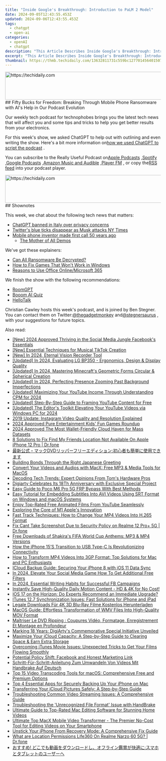 ```yaml
---
title: "Inside Google's Breakthrough: Introduction to PaLM 2 Model"
date: 2024-09-05T12:43:55.453Z
updated: 2024-09-06T12:43:55.453Z
tags:
  - chatgpt
  - open-ai
categories:
  - openAI
  - chatgpt
description: "This Article Describes Inside Google's Breakthrough: Introduction to PaLM 2 Model"
excerpt: "This Article Describes Inside Google's Breakthrough: Introduction to PaLM 2 Model"
thumbnail: https://thmb.techidaily.com/13632811731c559bc127701456401507af159186a9de22e1aa59a5e7f9127b24.jpg
---
```


<!-- affiliate ads begin -->
<a href="https://appsumo.8odi.net/c/5597632/2130870/7443" target="_top" id="2130870">
  <img src="//a.impactradius-go.com/display-ad/7443-2130870" border="0" alt="https://techidaily.com" width="728" height="90"/>
</a>
<img height="0" width="0" src="https://appsumo.8odi.net/i/5597632/2130870/7443" style="position:absolute;visibility:hidden;" border="0" />
<!-- affiliate ads end -->
## Fifty Bucks for Freedom: Breaking Through Mobile Phone Ransomware with AI's Help in Our Podcast Evolution

 Our weekly tech podcast for technophobes brings you the latest tech news that will affect you and some tips and tricks to help you get better results from your electronics.

 For this week's show, we asked ChatGPT to help out with outlining and even writing the show. Here's a bit more information on[how we used ChatGPT to script the podcast](https://www.makeuseof.com/i-used-chatgpt-to-script-a-podcast-heres-what-happened/) .

 You can subscribe to the Really Useful Podcast on[Apple Podcasts](https://podcasts.apple.com/gb/podcast/the-really-useful-podcast/id1437847131?mt=2) ,[Spotify](https://open.spotify.com/show/283gDxLd6OTNEpRq6tN7ha) ,[Google Podcasts](https://www.google.com/podcasts?feed=aHR0cHM6Ly9hbmNob3IuZm0vcy8zMWJlNDcwL3BvZGNhc3QvcnNz) ,[Amazon Music and Audible](https://music.amazon.co.uk/podcasts/20ab73d4-5da2-46c7-a17f-dc6eb39bdb48/The-Really-Useful-Podcast) ,[Player FM](https://player.fm/series/the-really-useful-podcast-2491856) , or copy the[RSS feed](https://feeds.transistor.fm/the-really-useful-podcast) into your podcast player.

<!-- affiliate ads begin -->
<a href="https://smilemakers.pxf.io/c/5597632/2123899/26106" target="_top" id="2123899">
  <img src="//a.impactradius-go.com/display-ad/26106-2123899" border="0" alt="https://techidaily.com" width="728" height="90"/>
</a>
<img height="0" width="0" src="https://smilemakers.pxf.io/i/5597632/2123899/26106" style="position:absolute;visibility:hidden;" border="0" />
<!-- affiliate ads end -->
## Shownotes

This week, we chat about the following tech news that matters:

* [ChatGPT banned in Italy over privacy concerns](https://www.bbc.co.uk/news/technology-65139406)
* [Twitter's blue ticks disappear as Musk attacks NY Times](https://www.bbc.co.uk/news/technology-65156216)
* [Mobile phone inventor made first call 50 years ago](https://www.bbc.co.uk/news/technology-65112048)  
  * [The Mother of All Demos](https://www.youtube.com/watch?v=B6rKUf9DWRI)

We've got these explainers:

* [Can All Ransomware Be Decrypted?](https://www.makeuseof.com/can-all-ransomware-be-decrypted/)
* [How to Fix Games That Won't Work in Windows](https://www.makeuseof.com/fix-games-not-working-windows/)
* [Reasons to Use Office Online/Microsoft 365](https://www.makeuseof.com/tag/dont-pay-word-5-reasons-use-office-online/)

We finish the show with the following recommendations:

* [RoomGPT](http://https://www.roomgpt.io/)
* [Booom AI Quiz](https://booom.ai/)
* [HelloTalk](https://www.hellotalk.com/?lang=en)

 Christian Cawley hosts this week's podcast, and is joined by Ben Stegner. You can contact them on Twitter:[@thegadgetmonkey](https://twitter.com/thegadgetmonkey) and[@stegnersaurus](https://twitter.com/stegnersaurus) , with your suggestions for future topics.


<ins class="adsbygoogle"
     style="display:block"
     data-ad-format="autorelaxed"
     data-ad-client="ca-pub-7571918770474297"
     data-ad-slot="1223367746"></ins>



<ins class="adsbygoogle"
     style="display:block"
     data-ad-client="ca-pub-7571918770474297"
     data-ad-slot="8358498916"
     data-ad-format="auto"
     data-full-width-responsive="true"></ins>

<span class="atpl-alsoreadstyle">Also read:</span>
<div><ul>
<li><a href="https://facebook-clips.techidaily.com/new-2024-approved-thriving-in-the-social-media-jungle-facebooks-essentials/"><u>[New] 2024 Approved  Thriving in the Social Media Jungle  Facebook's Essentials</u></a></li>
<li><a href="https://tiktok-clips.techidaily.com/new-essential-techniques-for-musical-tiktok-creation/"><u>[New] Essential Techniques for Musical TikTok Creation</u></a></li>
<li><a href="https://remote-screen-capture.techidaily.com/new-in-2024-eternal-vision-recorder-tool/"><u>[New] In 2024, Eternal Vision Recorder Tool</u></a></li>
<li><a href="https://vp-tips.techidaily.com/updated-in-2024-evaluating-lg-bp350-ergonomics-design-and-display-quality/"><u>[Updated] In 2024, Evaluating LG BP350 - Ergonomics, Design & Display Quality</u></a></li>
<li><a href="https://on-screen-recording.techidaily.com/updated-in-2024-mastering-minecrafts-geometric-forms-circular-and-spherical-creation/"><u>[Updated] In 2024, Mastering Minecraft's Geometric Forms  Circular & Spherical Creation</u></a></li>
<li><a href="https://screen-mirroring-recording.techidaily.com/updated-in-2024-perfecting-presence-zooming-past-background-imperfections/"><u>[Updated] In 2024, Perfecting Presence  Zooming Past Background Imperfections</u></a></li>
<li><a href="https://youtube-docs.techidaily.com/ed-maximizing-your-youtube-income-through-understanding-cpm-for-2024/"><u>[Updated] Maximizing Your YouTube Income Through Understanding CPM for 2024</u></a></li>
<li><a href="https://facebook-video-footage.techidaily.com/updated-step-by-step-guide-to-framing-youtube-content-for-free/"><u>[Updated] Step-By-Step Guide to Framing YouTube Content for Free</u></a></li>
<li><a href="https://youtube-tips.techidaily.com/ed-the-editors-toolkit-elevating-your-youtube-videos-via-windows-pc-for-2024/"><u>[Updated] The Editor's Toolkit  Elevating Your YouTube Videos via Windows PC for 2024</u></a></li>
<li><a href="https://tech-revival.techidaily.com/2019-update-instagram-video-quality-and-resolution-explained/"><u>2019 Update: Instagram Video Quality and Resolution Explained</u></a></li>
<li><a href="https://remote-screen-capture.techidaily.com/2024-approved-pure-entertainment-kids-fun-games-roundup/"><u>2024 Approved  Pure Entertainment  Kids' Fun Games Roundup</u></a></li>
<li><a href="https://some-skills.techidaily.com/2024-approved-the-most-wallet-friendly-cloud-haven-for-mass-datasets/"><u>2024 Approved  The Most Wallet-Friendly Cloud Haven for Mass Datasets</u></a></li>
<li><a href="https://location-fake.techidaily.com/8-solutions-to-fix-find-my-friends-location-not-available-on-apple-iphone-12-pro-drfone-by-drfone-virtual-ios/"><u>8 Solutions to Fix Find My Friends Location Not Available On Apple iPhone 12 Pro | Dr.fone</u></a></li>
<li><a href="https://tech-revival.techidaily.com/1724766453508-dvd/"><u>最新公式・マックDVDリッパーフリーエディション:初心者も簡単に使用できます</u></a></li>
<li><a href="https://mondly-stories.techidaily.com/building-bonds-through-the-right-japanese-greeting/"><u>Building Bonds Through the Right Japanese Greeting</u></a></li>
<li><a href="https://tech-revival.techidaily.com/convert-your-videos-and-audios-with-macx-free-mp3-and-media-tools-for-macos/"><u>Convert Your Videos and Audios with MacX: Free MP3 & Media Tools for MacOS</u></a></li>
<li><a href="https://ai-video-apps.techidaily.com/decoding-tech-trends-expert-opinions-from-toms-hardware-pros/"><u>Decoding Tech Trends: Expert Opinions From Tom's Hardware Pros</u></a></li>
<li><a href="https://tech-revival.techidaily.com/digiarty-celebrates-its-18th-anniversary-with-exclusive-special-project/"><u>Digiarty Celebrates Its 18Th Anniversary with Exclusive Special Project</u></a></li>
<li><a href="https://bypass-frp.techidaily.com/easy-guide-to-poco-m6-pro-5g-frp-bypass-with-best-methods-by-drfone-android/"><u>Easy Guide to Poco M6 Pro 5G FRP Bypass With Best Methods</u></a></li>
<li><a href="https://tech-revival.techidaily.com/easy-tutorial-for-embedding-subtitles-into-avi-videos-using-srt-format-on-windows-and-macos-systems/"><u>Easy Tutorial for Embedding Subtitles Into AVI Videos Using SRT Format on Windows and macOS Systems</u></a></li>
<li><a href="https://tech-revival.techidaily.com/enjoy-top-rated-free-animated-films-from-youtube-seamlessly/"><u>Enjoy Top-Rated Free Animated Films From YouTube Seamlessly</u></a></li>
<li><a href="https://extra-hints.techidaily.com/exploring-the-core-of-m1-apples-innovation/"><u>Exploring the Core of M1  Apple's Innovation</u></a></li>
<li><a href="https://tech-revival.techidaily.com/fast-track-techniques-how-to-change-your-mp4-videos-into-h265-format/"><u>Fast Track Techniques: How to Change Your MP4 Videos Into H.265 Format</u></a></li>
<li><a href="https://howto.techidaily.com/fix-cant-take-screenshot-due-to-security-policy-on-realme-12-proplus-5g-drfone-by-drfone-fix-android-problems-fix-android-problems/"><u>Fix Cant Take Screenshot Due to Security Policy on Realme 12 Pro+ 5G | Dr.fone</u></a></li>
<li><a href="https://tech-revival.techidaily.com/free-downloads-of-shakiras-fifa-world-cup-anthems-mp3-and-mp4-versions/"><u>Free Downloads of Shakira's FIFA World Cup Anthems: MP3 & MP4 Versions</u></a></li>
<li><a href="https://tech-revival.techidaily.com/how-the-iphone-15s-transition-to-usb-type-c-is-revolutionizing-connectivity/"><u>How the iPhone 15’S Transition to USB Type-C Is Revolutionizing Connectivity</u></a></li>
<li><a href="https://tech-revival.techidaily.com/how-to-transform-mp4-videos-into-3gp-format-top-solutions-for-mac-and-pc-enthusiasts/"><u>How to Transform MP4 Videos Into 3GP Format: Top Solutions for Mac and PC Enthusiasts</u></a></li>
<li><a href="https://tech-revival.techidaily.com/icloud-backup-guide-securing-your-iphone-8-with-ios-11-data-sync/"><u>ICloud Backup Guide: Securing Your iPhone 8 with iOS 11 Data Sync</u></a></li>
<li><a href="https://instagram-video-recordings.techidaily.com/in-2024-elevate-your-social-media-game-how-to-get-additional-free-filters/"><u>In 2024, Elevate Your Social Media Game  How To Get Additional Free Filters</u></a></li>
<li><a href="https://facebook-video-recording.techidaily.com/in-2024-essential-writing-habits-for-successful-fb-campaigns/"><u>In 2024, Essential Writing Habits for Successful FB Campaigns</u></a></li>
<li><a href="https://tech-revival.techidaily.com/instantly-save-high-quality-daily-motion-content-hd-and-4k-for-no-cost/"><u>Instantly Save High-Quality Daily Motion Content - HD & 4K for No Cost!</u></a></li>
<li><a href="https://tech-revival.techidaily.com/ios-17-on-the-horizon-do-experts-recommend-an-immediate-upgrade/"><u>IOS 17 on the Horizon: Do Experts Recommend an Immediate Upgrade?</u></a></li>
<li><a href="https://tech-revival.techidaily.com/itunes-127-synchronization-issues-fast-solutions-for-iphone-and-ipad/"><u>ITunes 12.7 Synchronization Issues: Fast Solutions for iPhone and iPad</u></a></li>
<li><a href="https://tech-revival.techidaily.com/legale-downloads-fur-4k-3d-blu-ray-filme-kostenlos-herunterladen/"><u>Legale Downloads Für 4K 3D Blu-Ray Filme Kostenlos Herunterladen</u></a></li>
<li><a href="https://tech-revival.techidaily.com/macos-guide-effortless-transformation-of-wmv-files-into-high-quality-mov-format/"><u>MacOS Guide: Effortless Transformation of WMV Files Into High-Quality MOV Format</u></a></li>
<li><a href="https://tech-revival.techidaily.com/maitriser-le-dvd-ripping-coupures-video-formatage-enregistrement-et-montage-en-profondeur/"><u>Maîtriser Le DVD Ripping : Coupures Vidéo, Formatage, Enregistrement Et Montage en Profondeur</u></a></li>
<li><a href="https://tech-revival.techidaily.com/marking-18-years-digiartys-commemorative-special-initiative-unveiled/"><u>Marking 18 Years: DigiArty's Commemorative Special Initiative Unveiled</u></a></li>
<li><a href="https://tech-revival.techidaily.com/maximize-your-icloud-capacity-a-step-by-step-guide-to-clearing-space-and-earn-extra-storage/"><u>Maximize Your iCloud Capacity: A Step-by-Step Guide to Clearing Space & Earn Extra Storage</u></a></li>
<li><a href="https://tech-revival.techidaily.com/overcoming-itunes-movie-issues-unexpected-tricks-to-get-your-films-flowing-smoothly/"><u>Overcoming iTunes Movie Issues: Unexpected Tricks to Get Your Films Flowing Smoothly</u></a></li>
<li><a href="https://facebook.techidaily.com/potential-policy-shift-facebook-and-honest-marketing-link/"><u>Potential Policy Shift: Facebook and Honest Marketing Link</u></a></li>
<li><a href="https://tech-revival.techidaily.com/schritt-fur-schritt-anleitung-zum-umwandeln-von-videos-mit-handbrake-auf-deutsch/"><u>Schritt-Für-Schritt-Anleitung Zum Umwandeln Von Videos Mit Handbrake Auf Deutsch</u></a></li>
<li><a href="https://tech-revival.techidaily.com/top-15-video-transcoding-tools-for-macos-comprehensive-free-and-premium-options/"><u>Top 15 Video Transcoding Tools for macOS: Comprehensive Free and Premium Options</u></a></li>
<li><a href="https://tech-revival.techidaily.com/top-4-essential-apps-for-securely-backing-up-your-iphone-on-mac/"><u>Top 4 Essential Apps for Securely Backing Up Your iPhone on Mac</u></a></li>
<li><a href="https://tech-revival.techidaily.com/transferring-your-icloud-pictures-safely-a-step-by-step-guide/"><u>Transferring Your iCloud Pictures Safely: A Step-by-Step Guide</u></a></li>
<li><a href="https://tech-revival.techidaily.com/troubleshooting-common-video-streaming-issues-a-comprehensive-guide/"><u>Troubleshooting Common Video Streaming Issues: A Comprehensive Guide</u></a></li>
<li><a href="https://tech-revival.techidaily.com/troubleshooting-the-unrecognized-file-format-issue-with-handbrake/"><u>Troubleshooting the 'Unrecognized File Format' Issue with HandBrake</u></a></li>
<li><a href="https://tech-revival.techidaily.com/ultimate-guide-to-top-rated-mac-editing-software-for-stunning-home-videos/"><u>Ultimate Guide to Top-Rated Mac Editing Software for Stunning Home Videos</u></a></li>
<li><a href="https://tech-revival.techidaily.com/ultimate-top-macx-mobile-video-transformer-the-premier-no-cost-tool-for-editing-videos-on-your-smartphone/"><u>Ultimate Top MacX Mobile Video Transformer - The Premier No-Cost Tool for Editing Videos on Your Smartphone</u></a></li>
<li><a href="https://tech-revival.techidaily.com/unstick-your-iphone-from-recovery-mode-a-comprehensive-fix-guide/"><u>Unstick Your iPhone From Recovery Mode: A Comprehensive Fix Guide</u></a></li>
<li><a href="https://fake-location.techidaily.com/what-are-location-permissions-life360-on-realme-narzo-60-5g-drfone-by-drfone-virtual-android/"><u>What are Location Permissions Life360 On Realme Narzo 60 5G? | Dr.fone</u></a></li>
<li><a href="https://tech-revival.techidaily.com/iuobiuobmeobmeocgseg44gp44gt44gn44kc5yuv55s744ks44oa44km44oz44ot44o844oj44gx44cb44kq44ov44op44kk44oz6zgr6loe44gm5bplusr6ygp44grouocueodnuodmplusobqoocvpluso17/"><u>おすすめ! どこでも動画をダウンロードし、オフライン鑑賞が快適に:スマホとタブレットのユーザーへ</u></a></li>
</ul></div>
